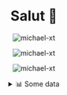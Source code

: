 <h1 align="center">Salut 👋</h1>

<p align="center"> <img src="https://komarev.com/ghpvc/?username=michael-xt" alt="michael-xt" /> 
</p>

<p align="center"><img align="center" src="https://github-readme-stats.vercel.app/api/top-langs/?username=michael-xt&layout=compact&theme=dark&show_icons=true" alt="michael-xt" /></p>
<p align="center"><img align="center" src="https://github-readme-stats.vercel.app/api?username=michael-xt&show_icons=true&theme=dark&show_icons=true" alt="michael-xt" /></p>

<details align="center"><summary>📊 Some data</summary>
<p>

<!--START_SECTION:waka-->
**🐱 My Github Data** 

> 🏆 127 Contributions in the Year 2021
 > 
> 📦 9.6 MB Used in Github's Storage 
 > 
> 🚫 Not Opted to Hire
 > 
> 📜 5 Public Repositories 
 > 
> 🔑 27 Private Repositories  
 > 
**I'm an Early 🐤** 

```text
🌞 Morning    95 commits     ███████░░░░░░░░░░░░░░░░░░   30.65% 
🌆 Daytime    91 commits     ███████░░░░░░░░░░░░░░░░░░   29.35% 
🌃 Evening    120 commits    █████████░░░░░░░░░░░░░░░░   38.71% 
🌙 Night      4 commits      ░░░░░░░░░░░░░░░░░░░░░░░░░   1.29%

```
📅 **I'm Most Productive on Wednesday** 

```text
Monday       28 commits     ██░░░░░░░░░░░░░░░░░░░░░░░   9.03% 
Tuesday      43 commits     ███░░░░░░░░░░░░░░░░░░░░░░   13.87% 
Wednesday    67 commits     █████░░░░░░░░░░░░░░░░░░░░   21.61% 
Thursday     53 commits     ████░░░░░░░░░░░░░░░░░░░░░   17.1% 
Friday       55 commits     ████░░░░░░░░░░░░░░░░░░░░░   17.74% 
Saturday     37 commits     ███░░░░░░░░░░░░░░░░░░░░░░   11.94% 
Sunday       27 commits     ██░░░░░░░░░░░░░░░░░░░░░░░   8.71%

```


📊 **This Week I Spent My Time On** 

```text
🔥 Editors: 
VS Code                  10 hrs 4 mins       ████████████████████░░░░░   79.75% 
GoLand                   2 hrs 30 mins       █████░░░░░░░░░░░░░░░░░░░░   19.88% 
Rider                    2 mins              ░░░░░░░░░░░░░░░░░░░░░░░░░   0.28% 
IntelliJ                 0 secs              ░░░░░░░░░░░░░░░░░░░░░░░░░   0.09%

💻 Operating System: 
Windows                  12 hrs 38 mins      █████████████████████████   100.0%

```

**I Mostly Code in JavaScript** 

```text
JavaScript               9 repos             ████████░░░░░░░░░░░░░░░░░   32.14% 
Java                     8 repos             ███████░░░░░░░░░░░░░░░░░░   28.57% 
Vue                      3 repos             ██░░░░░░░░░░░░░░░░░░░░░░░   10.71% 
Lua                      2 repos             █░░░░░░░░░░░░░░░░░░░░░░░░   7.14% 
PHP                      1 repo              █░░░░░░░░░░░░░░░░░░░░░░░░   3.57%

```



 Last Updated on 08/07/2021
<!--END_SECTION:waka-->
</p>
